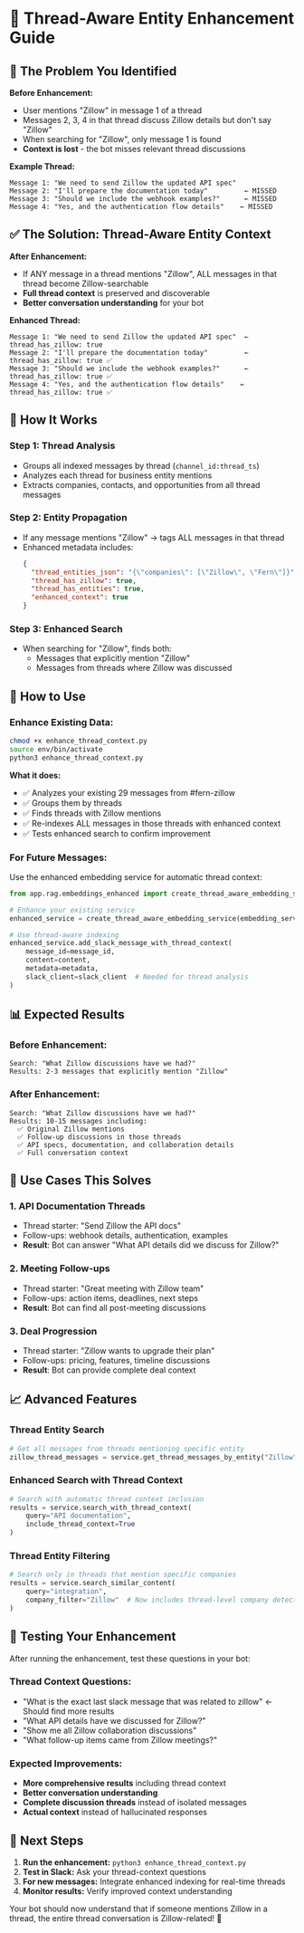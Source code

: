 # 🧵 Thread-Aware Entity Enhancement Guide

## 🚨 **The Problem You Identified**

**Before Enhancement:**
- User mentions "Zillow" in message 1 of a thread
- Messages 2, 3, 4 in that thread discuss Zillow details but don't say "Zillow"
- When searching for "Zillow", only message 1 is found
- **Context is lost** - the bot misses relevant thread discussions

**Example Thread:**
```
Message 1: "We need to send Zillow the updated API spec"
Message 2: "I'll prepare the documentation today"         ← MISSED
Message 3: "Should we include the webhook examples?"      ← MISSED  
Message 4: "Yes, and the authentication flow details"    ← MISSED
```

## ✅ **The Solution: Thread-Aware Entity Context**

**After Enhancement:**
- If ANY message in a thread mentions "Zillow", ALL messages in that thread become Zillow-searchable
- **Full thread context** is preserved and discoverable
- **Better conversation understanding** for your bot

**Enhanced Thread:**
```
Message 1: "We need to send Zillow the updated API spec"  ← thread_has_zillow: true
Message 2: "I'll prepare the documentation today"         ← thread_has_zillow: true ✅
Message 3: "Should we include the webhook examples?"      ← thread_has_zillow: true ✅
Message 4: "Yes, and the authentication flow details"    ← thread_has_zillow: true ✅
```

## 🔧 **How It Works**

### **Step 1: Thread Analysis**
- Groups all indexed messages by thread (`channel_id:thread_ts`)
- Analyzes each thread for business entity mentions
- Extracts companies, contacts, and opportunities from all thread messages

### **Step 2: Entity Propagation**
- If any message mentions "Zillow" → tags ALL messages in that thread
- Enhanced metadata includes:
  ```json
  {
    "thread_entities_json": "{\"companies\": [\"Zillow\", \"Fern\"]}",
    "thread_has_zillow": true,
    "thread_has_entities": true,
    "enhanced_context": true
  }
  ```

### **Step 3: Enhanced Search**
- When searching for "Zillow", finds both:
  - Messages that explicitly mention "Zillow"
  - Messages from threads where Zillow was discussed

## 🚀 **How to Use**

### **Enhance Existing Data:**
```bash
chmod +x enhance_thread_context.py
source env/bin/activate
python3 enhance_thread_context.py
```

**What it does:**
- ✅ Analyzes your existing 29 messages from #fern-zillow
- ✅ Groups them by threads
- ✅ Finds threads with Zillow mentions
- ✅ Re-indexes ALL messages in those threads with enhanced context
- ✅ Tests enhanced search to confirm improvement

### **For Future Messages:**
Use the enhanced embedding service for automatic thread context:

```python
from app.rag.embeddings_enhanced import create_thread_aware_embedding_service

# Enhance your existing service
enhanced_service = create_thread_aware_embedding_service(embedding_service)

# Use thread-aware indexing
enhanced_service.add_slack_message_with_thread_context(
    message_id=message_id,
    content=content,
    metadata=metadata,
    slack_client=slack_client  # Needed for thread analysis
)
```

## 📊 **Expected Results**

### **Before Enhancement:**
```
Search: "What Zillow discussions have we had?"
Results: 2-3 messages that explicitly mention "Zillow"
```

### **After Enhancement:**
```
Search: "What Zillow discussions have we had?"  
Results: 10-15 messages including:
  ✅ Original Zillow mentions
  ✅ Follow-up discussions in those threads  
  ✅ API specs, documentation, and collaboration details
  ✅ Full conversation context
```

## 🎯 **Use Cases This Solves**

### **1. API Documentation Threads**
- Thread starter: "Send Zillow the API docs"
- Follow-ups: webhook details, authentication, examples
- **Result**: Bot can answer "What API details did we discuss for Zillow?"

### **2. Meeting Follow-ups**
- Thread starter: "Great meeting with Zillow team"
- Follow-ups: action items, deadlines, next steps
- **Result**: Bot can find all post-meeting discussions

### **3. Deal Progression**
- Thread starter: "Zillow wants to upgrade their plan"
- Follow-ups: pricing, features, timeline discussions
- **Result**: Bot can provide complete deal context

## 📈 **Advanced Features**

### **Thread Entity Search**
```python
# Get all messages from threads mentioning specific entity
zillow_thread_messages = service.get_thread_messages_by_entity("Zillow", "company")
```

### **Enhanced Search with Thread Context**
```python
# Search with automatic thread context inclusion
results = service.search_with_thread_context(
    query="API documentation",
    include_thread_context=True
)
```

### **Thread Entity Filtering**
```python
# Search only in threads that mention specific companies
results = service.search_similar_content(
    query="integration",
    company_filter="Zillow"  # Now includes thread-level company detection
)
```

## 🧪 **Testing Your Enhancement**

After running the enhancement, test these questions in your bot:

### **Thread Context Questions:**
- "What is the exact last slack message that was related to zillow" ← Should find more results
- "What API details have we discussed for Zillow?"
- "Show me all Zillow collaboration discussions"
- "What follow-up items came from Zillow meetings?"

### **Expected Improvements:**
- **More comprehensive results** including thread context
- **Better conversation understanding** 
- **Complete discussion threads** instead of isolated messages
- **Actual context** instead of hallucinated responses

## 🔧 **Next Steps**

1. **Run the enhancement:** `python3 enhance_thread_context.py`
2. **Test in Slack:** Ask your thread-context questions
3. **For new messages:** Integrate enhanced indexing for real-time threads
4. **Monitor results:** Verify improved context understanding

Your bot should now understand that if someone mentions Zillow in a thread, the entire thread conversation is Zillow-related! 🎉 